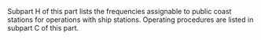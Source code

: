 Subpart H of this part lists the frequencies assignable to public coast stations for operations with ship stations. Operating procedures are listed in subpart C of this part.

